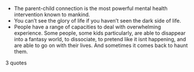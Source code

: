  - The parent-child connection is the most powerful mental health intervention known to mankind.
 - You can’t see the glory of life if you haven’t seen the dark side of life.
 - People have a range of capacities to deal with overwhelming experience. Some people, some kids particularly, are able to disappear into a fantasy world, to dissociate, to pretend like it isnt happening, and are able to go on with their lives. And sometimes it comes back to haunt them.

3 quotes